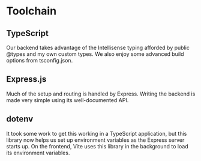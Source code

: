 # Toolchain

## TypeScript

Our backend takes advantage of the Intellisense typing afforded by public @types and my own custom types.  We also enjoy some advanced build options from tsconfig.json.

## Express.js

Much of the setup and routing is handled by Express.  Writing the backend is made very simple using its well-documented API.

## dotenv

It took some work to get this working in a TypeScript application, but this library now helps us set up environment variables as the Express server starts up.  On the frontend, Vite uses this library in the background to load its environment variables.